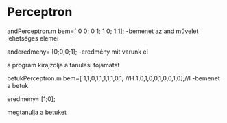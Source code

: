 # Perceptron
andPerceptron.m
bem=[ 0 0; 0 1; 1 0; 1 1]; -bemenet az and művelet lehetséges elemei

anderedmeny= [0;0;0;1]; -eredmény mit varunk el

a program kirajzolja a tanulasi fojamatat


betukPerceptron.m
bem=[ 1,1,0,1,1,1,1,1,0,1; //H
      1,0,1,0,0,1,0,0,1,0];//I  -bemenet a betuk
      
      
eredmeny= [1;0];

megtanulja a betuket
